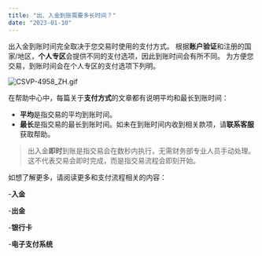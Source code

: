 ```yaml
---
title: "出、入金到账需要多长时间？"
date: "2023-01-10"
---
```


<Ads></Ads> 

出入金到账时间完全取决于您交易时使用的支付方式。 根据**账户验证**和注册的国家/地区，**个人专区**会提供不同的支付选项，因此到账时间会有所不同。 为方便您交易，到账时间会在个人专区的支付选项下列明。

![CSVP-4958_ZH.gif](https://testingcf.jsdelivr.net/gh/jarlin8/OSS@main/exhelp/CSVP-4958_ZH.gif)

在帮助中心中，每篇关于**支付方式**的文章都有说明平均和最长到账时间：

- **平均**是指交易的平均到账时间。
- **最长**是指交易的最长到账时间。如未在到账时间内收到相关款项，请**联系客服**获取帮助。

> 出入金**即时**到账是指交易会在数秒内执行，无需财务部专业人员手动处理。 这不代表交易会即时完成，而是指交易流程会即刻开始。

如想了解更多，请阅读更多和支付流程相关的内容：

-**入金**

-**出金**

-**银行卡**

-**电子支付系统**
